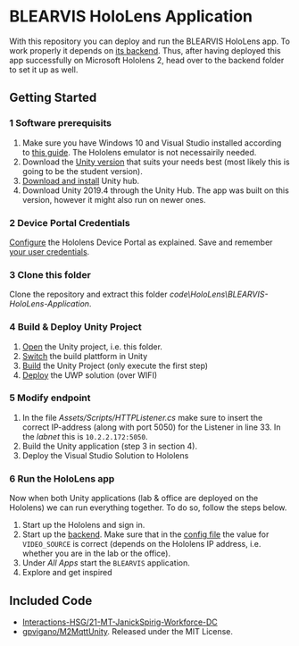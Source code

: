 # BLEARVIS HoloLens Application

With this repository you can deploy and run the BLEARVIS HoloLens app. 
To work properly it depends on [its backend](https://github.com/Interactions-HSG/blearvis/code/HoloLens/BLEARVIS-Desktop-ObjectDetection). Thus, after having deployed this app successfully on Microsoft Hololens 2, head over to the backend folder to set it up as well.

## Getting Started

### 1 Software prerequisits
1. Make sure you have Windows 10 and Visual Studio installed according to [this guide](https://docs.microsoft.com/en-us/windows/mixed-reality/develop/install-the-tools#installation-checklist). The Hololens emulator is not necessairily needed.
2. Download the [Unity version](https://store.unity.com/#plans-individual) that suits your needs best (most likely this is going to be the student version).
3. [Download and install](https://public-cdn.cloud.unity3d.com/hub/prod/UnityHubSetup.dmg?_gl=1*m6afp9*_ga*MTUxNTA1NjAyNC4xNjI4Nzc5NDU0*_ga_1S78EFL1W5*MTYyODc3OTQ1NC4xLjEuMTYyODc3OTU5My41MA..&_ga=2.123804106.1133258571.1628779454-1515056024.1628779454) Unity hub.
4. Download Unity 2019.4 through the Unity Hub. The app was built on this version, however it might also run on newer ones.

### 2 Device Portal Credentials
[Configure](https://docs.microsoft.com/en-us/windows/mixed-reality/develop/platform-capabilities-and-apis/using-the-windows-device-portal) the Hololens Device Portal as explained. Save and remember [your user credentials](https://docs.microsoft.com/en-us/windows/mixed-reality/develop/platform-capabilities-and-apis/using-the-windows-device-portal#creating-a-username-and-password).

### 3 Clone this folder
Clone the repository and extract this folder _code\HoloLens\BLEARVIS-HoloLens-Application_.

### 4 Build & Deploy Unity Project
1. [Open](https://docs.unity3d.com/Manual/GettingStartedOpeningProjects.html) the Unity project, i.e. this folder.
2. [Switch](https://docs.microsoft.com/en-us/windows/mixed-reality/develop/unity/tutorials/mr-learning-base-02?tabs=openxr#switching-the-build-platform) the build plattform in Unity
3. [Build](https://docs.microsoft.com/en-us/windows/mixed-reality/develop/unity/tutorials/mr-learning-base-02?tabs=openxr#1-build-the-unity-project) the Unity Project (only execute the first step)
4. [Deploy](https://docs.microsoft.com/en-us/windows/mixed-reality/develop/platform-capabilities-and-apis/using-visual-studio?tabs=hl2#deploying-a-hololens-app-over-wi-fi) the UWP solution (over WIFI)

### 5 Modify endpoint
1. In the file *Assets/Scripts/HTTPListener.cs* make sure to insert the correct IP-address (along with port 5050) for the Listener in line 33. In the _labnet_ this is `10.2.2.172:5050`.
2. Build the Unity application (step 3 in section 4). 
3. Deploy the Visual Studio Solution to Hololens

### 6 Run the HoloLens app
Now when both Unity applications (lab & office are deployed on the Hololens) we can run everything together. To do so, follow the steps below.
1. Start up the Hololens and sign in.
2. Start up the [backend](https://github.com/Interactions-HSG/21-MT-JanickSpirig-DC-Holo). Make sure that in the [config file](https://github.com/Interactions-HSG/21-MT-JanickSpirig-DC-Holo/blob/master/modules/YoloModule/app/config.yml) the value for `VIDEO_SOURCE` is correct (depends on the Hololens IP address, i.e. whether you are in the lab or the office).
3. Under *All Apps* start the `BLEARVIS` application.
4. Explore and get inspired 


## Included Code
- [Interactions-HSG/21-MT-JanickSpirig-Workforce-DC](https://github.com/Interactions-HSG/21-MT-JanickSpirig-Workforce-DC)
- [gpvigano/M2MqttUnity](https://github.com/gpvigano/M2MqttUnity). Released under the MIT License.
